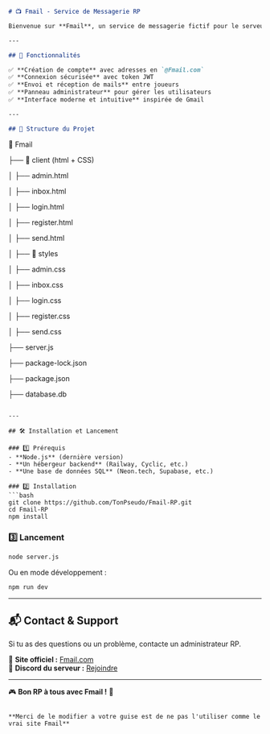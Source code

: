 ```markdown
# 📺 Fmail - Service de Messagerie RP

Bienvenue sur **Fmail**, un service de messagerie fictif pour le serveur RP. Ce projet permet aux utilisateurs d'envoyer et de recevoir des emails dans un cadre immersif et réaliste.

---

## 🚀 Fonctionnalités

✅ **Création de compte** avec adresses en `@Fmail.com`  
✅ **Connexion sécurisée** avec token JWT  
✅ **Envoi et réception de mails** entre joueurs  
✅ **Panneau administrateur** pour gérer les utilisateurs  
✅ **Interface moderne et intuitive** inspirée de Gmail  

---

## 📂 Structure du Projet

```
📂 Fmail  

├── 📁 client (html + CSS)  

│   ├──   admin.html

│   ├──   inbox.html

│   ├──   login.html

│   ├──   register.html

│   ├──   send.html

│   ├── 📁 styles

│       ├──   admin.css

│       ├──   inbox.css

│       ├──   login.css

│       ├──   register.css

│       ├──   send.css

├── server.js

├── package-lock.json

├── package.json

├── database.db
```

---

## 🛠️ Installation et Lancement

### 1️⃣ Prérequis
- **Node.js** (dernière version)
- **Un hébergeur backend** (Railway, Cyclic, etc.)
- **Une base de données SQL** (Neon.tech, Supabase, etc.)

### 2️⃣ Installation
```bash
git clone https://github.com/TonPseudo/Fmail-RP.git
cd Fmail-RP
npm install
```
### 3️⃣ Lancement
```bash
node server.js
```
Ou en mode développement :
```bash
npm run dev
```

---

## 📬 Contact & Support

Si tu as des questions ou un problème, contacte un administrateur RP.

🔗 **Site officiel :** [Fmail.com](#)  
🔗 **Discord du serveur :** [Rejoindre](https://discord.gg/hnFj2DRy6t)  

---

🎮 **Bon RP à tous avec Fmail !** 📨
```

**Merci de le modifier a votre guise est de ne pas l'utiliser comme le vrai site Fmail**
